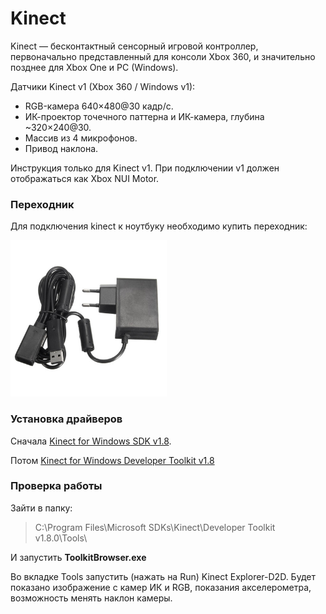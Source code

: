 # Kinect
Kinect — бесконтактный сенсорный игровой контроллер, первоначально представленный для консоли Xbox 360, и значительно позднее для Xbox One и PC (Windows).  

Датчики Kinect v1 (Xbox 360 / Windows v1):
- RGB-камера 640×480@30 кадр/с.
- ИК-проектор точечного паттерна и ИК-камера, глубина ~320×240@30.
- Массив из 4 микрофонов.
- Привод наклона.

Инструкция только для Kinect v1. При подключении v1 должен отображаться как Xbox NUI Motor. 

### Переходник
Для подключения kinect к ноутбуку необходимо купить переходник:  

<img src="../img/img_19.png" alt="desc" width="250">  

### Установка драйверов
Сначала [Kinect for Windows SDK v1.8](https://www.microsoft.com/en-us/download/details.aspx?id=40278).

Потом [Kinect for Windows Developer Toolkit v1.8](https://www.microsoft.com/en-us/download/details.aspx?id=40276)

### Проверка работы
Зайти в папку:
> C:\Program Files\Microsoft SDKs\Kinect\Developer Toolkit v1.8.0\Tools\

И запустить **ToolkitBrowser.exe**

Во вкладке Tools запустить (нажать на Run) Kinect Explorer-D2D. Будет показано изображение с камер ИК и RGB, показания акселерометра, возможность менять наклон камеры. 


